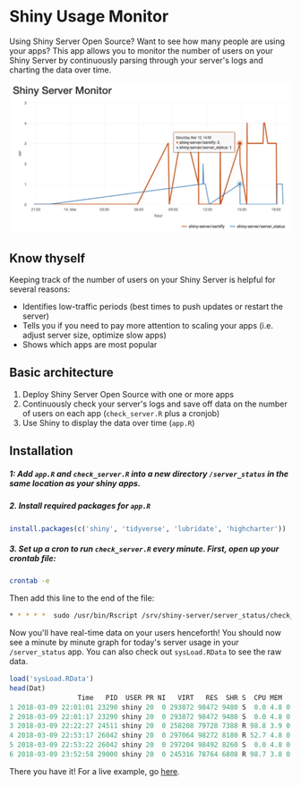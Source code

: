 
<!-- README.md is generated from README.Rmd. Please edit that file -->
Shiny Usage Monitor
===================

Using Shiny Server Open Source? Want to see how many people are using your apps? This app allows you to monitor the number of users on your Shiny Server by continuously parsing through your server's logs and charting the data over time.

<img src="img/screenshot.png">

Know thyself
------------

Keeping track of the number of users on your Shiny Server is helpful for several reasons:

-   Identifies low-traffic periods (best times to push updates or restart the server)
-   Tells you if you need to pay more attention to scaling your apps (i.e. adjust server size, optimize slow apps)
-   Shows which apps are most popular

Basic architecture
------------------

1.  Deploy Shiny Server Open Source with one or more apps
2.  Continuously check your server's logs and save off data on the number of users on each app (`check_server.R` plus a cronjob)
3.  Use Shiny to display the data over time (`app.R`)

Installation
------------

##### 1: Add `app.R` and `check_server.R` into a new directory `/server_status` in the same location as your shiny apps.

##### 2. Install required packages for `app.R`

``` r
install.packages(c('shiny', 'tidyverse', 'lubridate', 'highcharter'))
```

##### 3. Set up a cron to run `check_server.R` every minute. First, open up your crontab file:

``` bash
crontab -e
```

Then add this line to the end of the file:

``` bash
* * * * *  sudo /usr/bin/Rscript /srv/shiny-server/server_status/check_server.R
```

Now you'll have real-time data on your users henceforth! You should now see a minute by minute graph for today's server usage in your `/server_status` app. You can also check out `sysLoad.RData` to see the raw data.

``` r
load('sysLoad.RData')
head(Dat)
                 Time   PID  USER PR NI   VIRT   RES  SHR S  CPU MEM    TIME usr                        app
1 2018-03-09 22:01:01 23290 shiny 20  0 293872 98472 9480 S  0.0 4.8 0:02.93   1 shiny-server/server_status
2 2018-03-09 22:01:17 23290 shiny 20  0 293872 98472 9480 S  0.0 4.8 0:02.96   0 shiny-server/server_status
3 2018-03-09 22:22:27 24511 shiny 20  0 258208 79728 7388 R 98.8 3.9 0:01.31   0       shiny-server/sentify
4 2018-03-09 22:53:17 26042 shiny 20  0 297064 98272 8180 R 52.7 4.8 0:02.62   1       shiny-server/sentify
5 2018-03-09 22:53:22 26042 shiny 20  0 297204 98492 8260 S  0.0 4.8 0:02.91   0       shiny-server/sentify
6 2018-03-09 23:52:58 29000 shiny 20  0 245316 78764 6808 R 98.7 3.8 0:01.12   0       shiny-server/sentify
```

There you have it! For a live example, go [here](http://rcharlie.net/server_status/).

